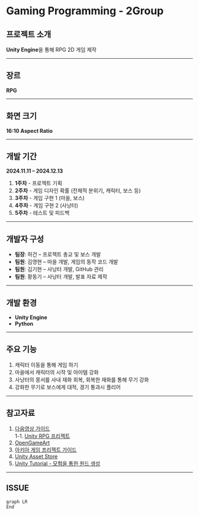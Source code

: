 # Gaming Programming - 2Group

## 프로젝트 소개
**Unity Engine**을 통해 RPG 2D 게임 제작

---

## 장르
**RPG**

---

## 화면 크기
**16:10 Aspect Ratio**

---

## 개발 기간
**2024.11.11 – 2024.12.13**

1. **1주차** - 프로젝트 기획  
2. **2주차** - 게임 디자인 확률 (전체적 분위기, 캐릭터, 보스 등)  
3. **3주차** - 게임 구현 1 (마을, 보스)  
4. **4주차** - 게임 구현 2 (사낭터)  
5. **5주차** - 테스트 및 피드백

---

## 개발자 구성
- **팀장**: 허건 – 프로젝트 총교 및 보스 개발
- **팀원**: 김영현 – 마을 개발, 게임의 동작 코드 개발
- **팀원**: 김기현 – 사낭터 개발, GitHub 관리
- **팀원**: 황동기 – 사낭터 개발, 발표 자료 제작

---

## 개발 환경
- **Unity Engine**  
- **Python**

---

## 주요 기능
1. 캐릭터 이동을 통해 게임 하기
2. 마을에서 캐릭터의 시작 및 아이템 강화
3. 사낭터의 몽서를 사내 재화 회복, 회복한 재화를 통해 무기 강화
4. 강화한 무기로 보스에게 대적, 경기 통과시 플리어

---

## 참고자료
1. [다음영상 가이드](https://www.youtube.com/watch?v=0_HU6u9Gack&list=PL-SQoGIX41rWUbKiVhuzIGo8-HznOyH75)  
   1-1. [Unity RPG 프리젝트](https://learn.unity.com/project/keurieiteo-kiteu-rpg)
2. [OpenGameArt](https://opengameart.org/)  
3. [아키아 게임 프리젝트 가이드](https://www.youtube.com/watch?v=bl0OYtqaIWY&list=PLy1Xj-4F5G_cytIH8by-bZ9TVj5qKMlZn&index=9)
4. [Unity Asset Store](https://assetstore.unity.com/account/assets)  
5. [Unity Tutorial - 모험을 통한 원드 생성](https://learn.unity.com/tutorial/moheomhal-weoldeu-saengseong?uv=2020.3&projectId=636dac67edbc2a166a15bc50#636dab27edbc2a17d2a2ab63)

---

## ISSUE
```mermaid
graph LR
End
